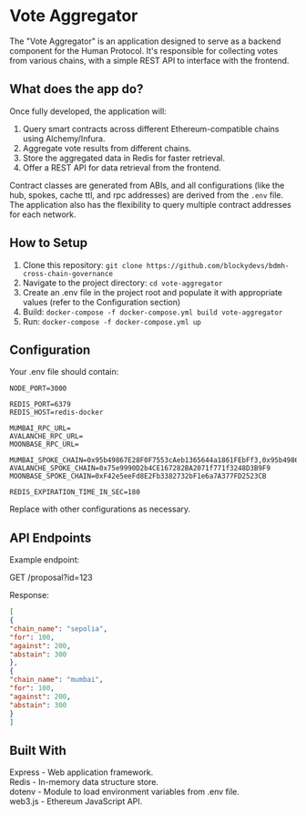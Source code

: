 # Vote Aggregator

The "Vote Aggregator" is an application designed to serve as a backend component for the Human Protocol. It's responsible for collecting votes from various chains, with a simple REST API to interface with the frontend.

## What does the app do?

Once fully developed, the application will:

1. Query smart contracts across different Ethereum-compatible chains using Alchemy/Infura.
2. Aggregate vote results from different chains.
3. Store the aggregated data in Redis for faster retrieval.
4. Offer a REST API for data retrieval from the frontend.

Contract classes are generated from ABIs, and all configurations (like the hub, spokes, cache ttl, and rpc addresses) are derived from the `.env` file. The application also has the flexibility to query multiple contract addresses for each network.

## How to Setup

1. Clone this repository: `git clone https://github.com/blockydevs/bdmh-cross-chain-governance`
2. Navigate to the project directory: `cd vote-aggregator`
3. Create an .env file in the project root and populate it with appropriate values (refer to the Configuration section)
4. Build: `docker-compose -f docker-compose.yml build vote-aggregator`
5. Run: `docker-compose -f docker-compose.yml up`

## Configuration

Your .env file should contain:

```
NODE_PORT=3000

REDIS_PORT=6379     
REDIS_HOST=redis-docker

MUMBAI_RPC_URL=     
AVALANCHE_RPC_URL=      
MOONBASE_RPC_URL=   

MUMBAI_SPOKE_CHAIN=0x95b49867E28F0F7553cAeb1365644a1861FEbFf3,0x95b49867E28F0F7553cAeb1365644a1861FEbFf3    
AVALANCHE_SPOKE_CHAIN=0x75e9990D2b4CE167282BA2071f771f3248D3B9F9    
MOONBASE_SPOKE_CHAIN=0xF42e5eeFd8E2Fb3382732bF1e6a7A377FD2523CB 

REDIS_EXPIRATION_TIME_IN_SEC=180
```

Replace with other configurations as necessary.

## API Endpoints
Example endpoint:

GET /proposal?id=123

Response:
```json
[
{
"chain_name": "sepolia",
"for": 100,
"against": 200,
"abstain": 300
},
{
"chain_name": "mumbai",
"for": 100,
"against": 200,
"abstain": 300
}
]
```

## Built With
Express - Web application framework.        
Redis - In-memory data structure store.     
dotenv - Module to load environment variables from .env file.       
web3.js - Ethereum JavaScript API.




